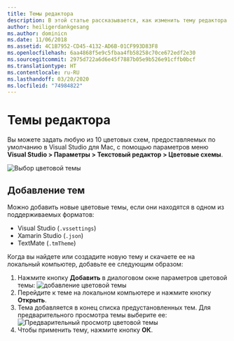 ```yaml
---
title: Темы редактора
description: В этой статье рассказывается, как изменить тему редактора или добавить собственную тему в Visual Studio для Mac
author: heiligerdankgesang
ms.author: dominicn
ms.date: 11/06/2018
ms.assetid: 4C1B7952-CD45-4132-AD6B-01CF993D83F8
ms.openlocfilehash: 6aa4868f5e9c5fbaa4fb58258c70ce672edf2e30
ms.sourcegitcommit: 2975d722a6d6e45f7887b05e9b526e91cffb0bcf
ms.translationtype: HT
ms.contentlocale: ru-RU
ms.lasthandoff: 03/20/2020
ms.locfileid: "74984822"
---
```

# <a name="editor-themes"></a>Темы редактора

Вы можете задать любую из 10 цветовых схем, предоставляемых по умолчанию в Visual Studio для Mac, с помощью параметров меню **Visual Studio > Параметры > Текстовый редактор > Цветовые схемы**.

![Выбор цветовой темы](media/source-editor-image17.png)

## <a name="adding-new-themes"></a>Добавление тем

Можно добавить новые цветовые темы, если они находятся в одном из поддерживаемых форматов:

* Visual Studio (`.vssettings`)
* Xamarin Studio (`.json`)
* TextMate (`.tmTheme`)

Когда вы найдете или создадите новую тему и скачаете ее на локальный компьютер, добавьте ее следующим образом:

1. Нажмите кнопку **Добавить** в диалоговом окне параметров цветовой темы: ![добавление цветовой темы](media/source-editor-image20.png)
2. Перейдите к теме на локальном компьютере и нажмите кнопку **Открыть**.
3. Тема добавляется в конец списка предустановленных тем. Для предварительного просмотра темы выберите ее: ![Предварительный просмотр цветовой темы](media/source-editor-image21.png)
4. Чтобы применить тему, нажмите кнопку **ОК**.
